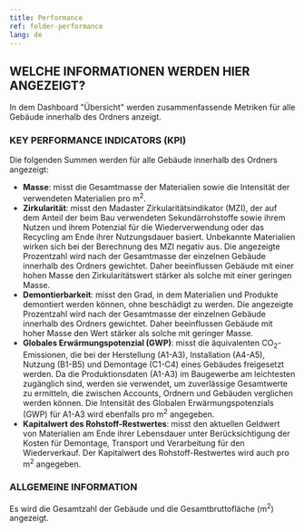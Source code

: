 ```yaml
---
title: Performance
ref: folder-performance
lang: de
---
```


## WELCHE INFORMATIONEN WERDEN HIER ANGEZEIGT?
In dem Dashboard "Übersicht" werden zusammenfassende Metriken für alle Gebäude innerhalb des Ordners anzeigt.

### KEY PERFORMANCE INDICATORS (KPI)
Die folgenden Summen werden für alle Gebäude innerhalb des Ordners angezeigt:

- **Masse**: misst die Gesamtmasse der Materialien sowie die Intensität der verwendeten Materialien pro m<sup>2</sup>.
- **Zirkularität**: misst den Madaster Zirkularitätsindikator (MZI), der auf dem Anteil der beim Bau verwendeten Sekundärrohstoffe sowie ihrem Nutzen und ihrem Potenzial für die Wiederverwendung oder das Recycling am Ende ihrer Nutzungsdauer basiert. Unbekannte Materialien wirken sich bei der Berechnung des MZI negativ aus. Die angezeigte Prozentzahl wird nach der Gesamtmasse der einzelnen Gebäude innerhalb des Ordners gewichtet. Daher beeinflussen Gebäude mit einer hohen Masse den Zirkularitätswert stärker als solche mit einer geringen Masse. 
- **Demontierbarkeit**: misst den Grad, in dem Materialien und Produkte demontiert werden können, ohne beschädigt zu werden. Die angezeigte Prozentzahl wird nach der Gesamtmasse der einzelnen Gebäude innerhalb des Ordners gewichtet. Daher beeinflussen Gebäude mit hoher Masse den Wert stärker als solche mit geringer Masse.
- **Globales Erwärmungspotenzial (GWP)**: misst die äquivalenten CO<sub>2</sub>-Emissionen, die bei der Herstellung (A1-A3), Installation (A4-A5), Nutzung (B1-B5) und Demontage (C1-C4) eines Gebäudes freigesetzt werden. Da die Produktionsdaten (A1-A3) im Baugewerbe am leichtesten zugänglich sind, werden sie verwendet, um zuverlässige Gesamtwerte zu ermitteln, die zwischen Accounts, Ordnern und Gebäuden verglichen werden können. Die Intensität des Globalen Erwärmungspotenzials (GWP) für A1-A3 wird ebenfalls pro m<sup>2</sup> angegeben.
- **Kapitalwert des Rohstoff-Restwertes**: misst den aktuellen Geldwert von Materialien am Ende ihrer Lebensdauer unter Berücksichtigung der Kosten für Demontage, Transport und Verarbeitung für den Wiederverkauf. Der Kapitalwert des Rohstoff-Restwertes wird auch pro m<sup>2</sup> angegeben.

### ALLGEMEINE INFORMATION
Es wird die Gesamtzahl der Gebäude und die Gesamtbruttofläche (m<sup>2</sup>) angezeigt.
